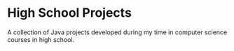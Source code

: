 # High School Projects
A collection of Java projects developed during my time in computer science courses in high school. 
